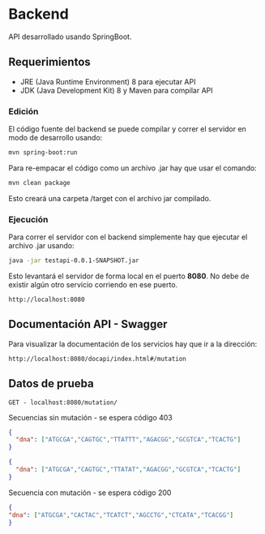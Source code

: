 # Backend

API desarrollado usando SpringBoot.

## Requerimientos

- JRE (Java Runtime Environment) 8 para ejecutar API
- JDK (Java Development Kit) 8 y Maven para compilar API

### Edición

El código fuente del backend se puede compilar y correr el servidor en modo de desarrollo usando:

```sh
mvn spring-boot:run
```

Para re-empacar el código como un archivo .jar hay que usar el comando:

```sh
mvn clean package
```

Esto creará una carpeta /target con el archivo jar compilado.

### Ejecución

Para correr el servidor con el backend simplemente hay que ejecutar el archivo .jar usando:

```sh
java -jar testapi-0.0.1-SNAPSHOT.jar
```

Esto levantará el servidor de forma local en el puerto **8080**. No debe de existir algún otro servicio corriendo en ese puerto.

```
http://localhost:8080
```

## Documentación API - Swagger

Para visualizar la documentación de los servicios hay que ir a la dirección:

```
http://localhost:8080/docapi/index.html#/mutation
```

## Datos de prueba

```
GET - localhost:8080/mutation/
```

Secuencias sin mutación - se espera código 403
```json
{
  "dna": ["ATGCGA","CAGTGC","TTATTT","AGACGG","GCGTCA","TCACTG"]
}
```
```json
{
  "dna": ["ATGCGA","CAGTGC","TTATAT","AGACGG","GCGTCA","TCACTG"]
}
```


Secuencia con mutación - se espera código 200
```json
{
"dna": ["ATGCGA","CACTAC","TCATCT","AGCCTG","CTCATA","TCACGG"]
}
```